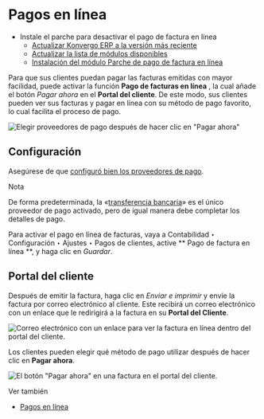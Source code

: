 # Pagos en línea

  * Instale el parche para desactivar el pago de factura en línea
    * [Actualizar Konvergo ERP a la versión más reciente](online/install_portal_patch#update-odoo-to-the-latest-release)
    * [Actualizar la lista de módulos disponibles](online/install_portal_patch#update-the-list-of-available-modules)
    * [Instalación del módulo Parche de pago de factura en línea](online/install_portal_patch#install-the-module-invoice-online-payment-patch)

Para que sus clientes puedan pagar las facturas emitidas con mayor facilidad,
puede activar la función **Pago de facturas en línea** , la cual añade el
botón _Pagar ahora_ en el **Portal del cliente**. De este modo, sus clientes
pueden ver sus facturas y pagar en línea con su método de pago favorito, lo
cual facilita el proceso de pago.

![Elegir proveedores de pago después de hacer clic en "Pagar
ahora"](../../../../_images/online-payment-providers.png)

## Configuración

Asegúrese de que [configuró bien los proveedores de
pago](../../payment_providers).

<div class="alert alert-primary">
<p class="alert-title">
Nota</p><p>De forma predeterminada, la «<a href="../../payment_providers/wire_transfer">transferencia bancaria</a>» es el único proveedor de pago activado, pero de igual manera debe completar los detalles de pago.</p>
</div>

Para activar el pago en línea de facturas, vaya a Contabilidad ‣ Configuración
‣ Ajustes ‣ Pagos de clientes, active ** Pago de factura en línea **, y haga
clic en _Guardar_.

## Portal del cliente

Después de emitir la factura, haga clic en _Enviar e imprimir_ y envíe la
factura por correo electrónico al cliente. Este recibirá un correo electrónico
con un enlace que le redirigirá a la factura en su **Portal del Cliente**.

![Correo electrónico con un enlace para ver la factura en línea dentro del
portal del cliente.](../../../../_images/view-invoice.png)

Los clientes pueden elegir qué método de pago utilizar después de hacer clic
en **Pagar ahora**.

![El botón "Pagar ahora" en una factura en el portal del
cliente.](../../../../_images/pay-now.png) <div class="alert alert-secondary">
<p class="alert-title">
Ver también</p><ul>
<li><p><a href="../../payment_providers">Pagos en línea</a></p></li>
</ul>
</div>

